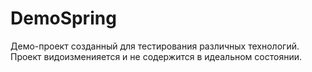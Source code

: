 # DemoSpring
Демо-проект созданный для тестирования различных технологий.
Проект видоизменияется и не содержится в идеальном состоянии.
